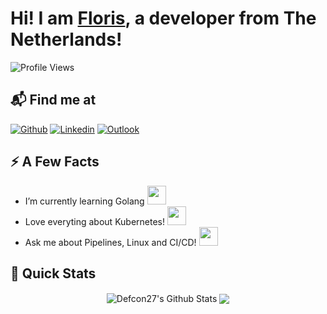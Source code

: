 <h1> Hi! I am <a href="https://github.com/FlorisFeddema">Floris</a>, a developer from The Netherlands!</h1>

![Profile Views](https://komarev.com/ghpvc/?username=Defcon27)

## 📬 Find me at
[![Github](https://img.shields.io/badge/-Github-000?style=flat&logo=Github&logoColor=white)](https://github.com/FlorisFeddema)
[![Linkedin](https://img.shields.io/badge/-LinkedIn-blue?style=flat&logo=Linkedin&logoColor=white)](https://www.linkedin.com/in/floris-feddema-265870152/)
[![Outlook](https://img.shields.io/badge/-Outlook-0078D4?style=flat&logo=Microsoft-Outlook&logoColor=white)](mailto:floris1996@hotmail.com)


## ⚡️ A Few Facts
- I’m currently learning Golang <img src="https://emojis.slackmojis.com/emojis/images/1454546974/291/golang.png?1454546974" width="30"> 
- Love everyting about Kubernetes! <img src="https://emojis.slackmojis.com/emojis/images/1481862863/1491/kubernetes.png?1481862863" width="30"> 
- Ask me about Pipelines, Linux and CI/CD! <img src="https://emojis.slackmojis.com/emojis/images/1551101669/5413/linux.png?1551101669" width="30">


## 🚀 Quick Stats
<p align="center">
<img align="center" src="https://github-readme-stats.vercel.app/api?username=FlorisFeddema&show_icons=true&line_height=21" alt="Defcon27's Github Stats" />
<img align="center" src="https://github-readme-stats.vercel.app/api/top-langs/?username=FlorisFeddema&theme=default&line_height=27&layout=compact" />
</p>


